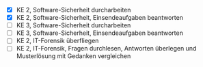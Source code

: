 - [x] KE 2, Software-Sicherheit durcharbeiten
- [x] KE 2, Software-Sicherheit, Einsendeaufgaben beantworten
- [ ] KE 3, Software-Sicherheit durcharbeiten
- [ ] KE 3, Software-Sicherheit, Einsendeaufgaben beantworten
- [ ] KE 2, IT-Forensik überfliegen
- [ ] KE 2, IT-Forensik, Fragen durchlesen, Antworten überlegen und Musterlösung mit Gedanken vergleichen